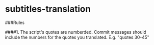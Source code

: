 # subtitles-translation


###Rules

####1. The script's quotes are numberded. Commit messages should include the numbers for the quotes you translated. E.g. "quotes 30-45"
